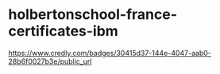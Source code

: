 # holbertonschool-france-certificates-ibm
https://www.credly.com/badges/30415d37-144e-4047-aab0-28b6f0027b3e/public_url
